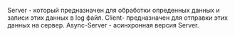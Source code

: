 Server - который предназначен для обработки опреденных данных и записи этих данных в log файл.
Client- предназначен для отправки этих данных на сервер.
Async-Server - асинхронная версия Server.

